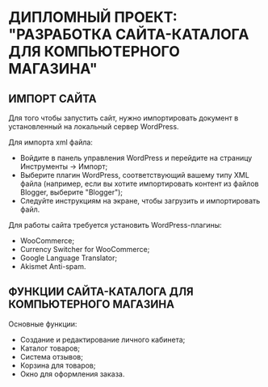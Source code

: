 # ДИПЛОМНЫЙ ПРОЕКТ: "РАЗРАБОТКА САЙТА-КАТАЛОГА ДЛЯ КОМПЬЮТЕРНОГО МАГАЗИНА"

## ИМПОРТ САЙТА

Для того чтобы запустить сайт, нужно импортировать документ в установленный на локальный сервер WordPress.

Для импорта xml файла:

- Войдите в панель управления WordPress и перейдите на страницу Инструменты -> Импорт;
- Выберите плагин WordPress, соответствующий вашему типу XML файла (например, если вы хотите импортировать контент из файлов Blogger, выберите "Blogger");
- Следуйте инструкциям на экране, чтобы загрузить и импортировать файл.

Для работы сайта требуется установить WordPress-плагины:

- WooCommerce;
- Currency Switcher for WooCommerce;
- Google Language Translator;
- Akismet Anti-spam.

## ФУНКЦИИ САЙТА-КАТАЛОГА ДЛЯ КОМПЬЮТЕРНОГО МАГАЗИНА

Основные функции:

- Создание и редактирование личного кабинета;
- Каталог товаров;
- Система отзывов;
- Корзина для товаров;
- Окно для оформления заказа.
